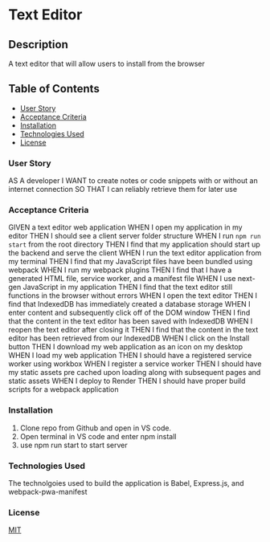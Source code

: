 # Text Editor

## Description

A text editor that will allow users to install from the browser

## Table of Contents

- [User Story](#User-Story)
- [Acceptance Criteria](#Acceptance-Criteria)
- [Installation](#Installation)
- [Technologies Used](#Technologies-Used)
- [License](#License)

### User Story

AS A developer
I WANT to create notes or code snippets with or without an internet connection
SO THAT I can reliably retrieve them for later use

### Acceptance Criteria

GIVEN a text editor web application
WHEN I open my application in my editor
THEN I should see a client server folder structure
WHEN I run `npm run start` from the root directory
THEN I find that my application should start up the backend and serve the client
WHEN I run the text editor application from my terminal
THEN I find that my JavaScript files have been bundled using webpack
WHEN I run my webpack plugins
THEN I find that I have a generated HTML file, service worker, and a manifest file
WHEN I use next-gen JavaScript in my application
THEN I find that the text editor still functions in the browser without errors
WHEN I open the text editor
THEN I find that IndexedDB has immediately created a database storage
WHEN I enter content and subsequently click off of the DOM window
THEN I find that the content in the text editor has been saved with IndexedDB
WHEN I reopen the text editor after closing it
THEN I find that the content in the text editor has been retrieved from our IndexedDB
WHEN I click on the Install button
THEN I download my web application as an icon on my desktop
WHEN I load my web application
THEN I should have a registered service worker using workbox
WHEN I register a service worker
THEN I should have my static assets pre cached upon loading along with subsequent pages and static assets
WHEN I deploy to Render
THEN I should have proper build scripts for a webpack application

### Installation

1. Clone repo from Github and open in VS code.
2. Open terminal in VS code and enter npm install
3. use npm run start to start server

### Technologies Used

The technolgoies used to build the application is Babel, Express.js, and webpack-pwa-manifest

### License

[MIT](https://choosealicense.com/licenses/mit/)
